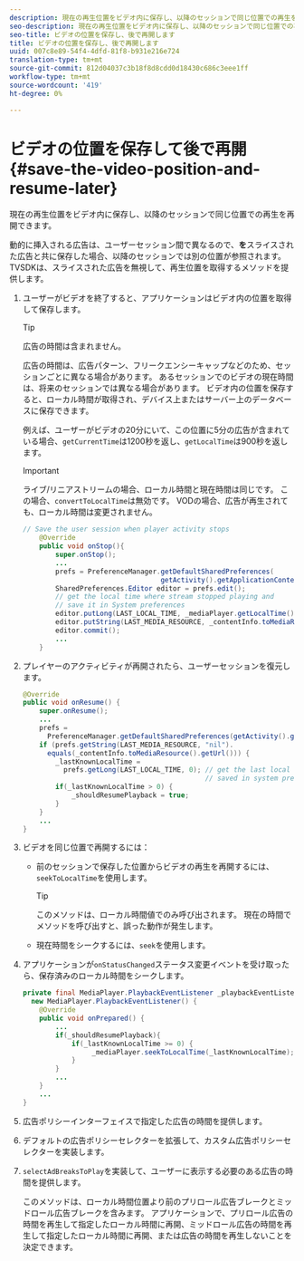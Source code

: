 ```yaml
---
description: 現在の再生位置をビデオ内に保存し、以降のセッションで同じ位置での再生を再開できます。
seo-description: 現在の再生位置をビデオ内に保存し、以降のセッションで同じ位置での再生を再開できます。
seo-title: ビデオの位置を保存し、後で再開します
title: ビデオの位置を保存し、後で再開します
uuid: 007c8e89-54f4-4dfd-81f8-b931e216e724
translation-type: tm+mt
source-git-commit: 812d04037c3b18f8d8cdd0d18430c686c3eee1ff
workflow-type: tm+mt
source-wordcount: '419'
ht-degree: 0%

---
```



# ビデオの位置を保存して後で再開{#save-the-video-position-and-resume-later}

現在の再生位置をビデオ内に保存し、以降のセッションで同じ位置での再生を再開できます。

動的に挿入される広告は、ユーザーセッション間で異なるので、**を**&#x200B;スライスされた広告と共に保存した場合、以降のセッションでは別の位置が参照されます。 TVSDKは、スライスされた広告を無視して、再生位置を取得するメソッドを提供します。

1. ユーザーがビデオを終了すると、アプリケーションはビデオ内の位置を取得して保存します。

   >[!TIP]
   >
   >広告の時間は含まれません。

   広告の時間は、広告パターン、フリークエンシーキャップなどのため、セッションごとに異なる場合があります。 あるセッションでのビデオの現在時間は、将来のセッションでは異なる場合があります。 ビデオ内の位置を保存すると、ローカル時間が取得され、デバイス上またはサーバー上のデータベースに保存できます。

   例えば、ユーザーがビデオの20分にいて、この位置に5分の広告が含まれている場合、`getCurrentTime`は1200秒を返し、`getLocalTime`は900秒を返します。

   >[!IMPORTANT]
   >
   >ライブ/リニアストリームの場合、ローカル時間と現在時間は同じです。 この場合、`convertToLocalTime`は無効です。 VODの場合、広告が再生されても、ローカル時間は変更されません。

   ```java
   // Save the user session when player activity stops 
       @Override 
       public void onStop(){ 
           super.onStop(); 
           ... 
           prefs = PreferenceManager.getDefaultSharedPreferences( 
                                     getActivity().getApplicationContext()); 
           SharedPreferences.Editor editor = prefs.edit(); 
           // get the local time where stream stopped playing and  
           // save it in System preferences 
           editor.putLong(LAST_LOCAL_TIME, _mediaPlayer.getLocalTime());  
           editor.putString(LAST_MEDIA_RESOURCE, _contentInfo.toMediaResource().getUrl()); 
           editor.commit(); 
           ... 
       }
   ```

1. プレイヤーのアクティビティが再開されたら、ユーザーセッションを復元します。

   ```java
   @Override 
   public void onResume() { 
       super.onResume(); 
       ... 
       prefs =  
         PreferenceManager.getDefaultSharedPreferences(getActivity().getApplicationContext()); 
       if (prefs.getString(LAST_MEDIA_RESOURCE, "nil"). 
         equals(_contentInfo.toMediaResource().getUrl())) { 
           _lastKnownLocalTime =  
             prefs.getLong(LAST_LOCAL_TIME, 0); // get the last local time  
                                                // saved in system preferences 
           if(_lastKnownLocalTime > 0) { 
               _shouldResumePlayback = true; 
           } 
       } 
       ... 
   } 
   ```

1. ビデオを同じ位置で再開するには：

   * 前のセッションで保存した位置からビデオの再生を再開するには、`seekToLocalTime`を使用します。

      >[!TIP]
      >
      >このメソッドは、ローカル時間値でのみ呼び出されます。 現在の時間でメソッドを呼び出すと、誤った動作が発生します。

   * 現在時間をシークするには、`seek`を使用します。

1. アプリケーションが`onStatusChanged`ステータス変更イベントを受け取ったら、保存済みのローカル時間をシークします。

   ```java
   private final MediaPlayer.PlaybackEventListener _playbackEventListener =  
     new MediaPlayer.PlaybackEventListener() { 
       @Override 
       public void onPrepared() { 
           ... 
           if(_shouldResumePlayback){ 
               if(_lastKnownLocalTime >= 0) { 
                    _mediaPlayer.seekToLocalTime(_lastKnownLocalTime); 
               } 
           } 
           ... 
       } 
       ... 
   }
   ```

1. 広告ポリシーインターフェイスで指定した広告の時間を提供します。
1. デフォルトの広告ポリシーセレクターを拡張して、カスタム広告ポリシーセレクターを実装します。
1. `selectAdBreaksToPlay`を実装して、ユーザーに表示する必要のある広告の時間を提供します。

   このメソッドは、ローカル時間位置より前のプリロール広告ブレークとミッドロール広告ブレークを含みます。 アプリケーションで、プリロール広告の時間を再生して指定したローカル時間に再開、ミッドロール広告の時間を再生して指定したローカル時間に再開、または広告の時間を再生しないことを決定できます。
